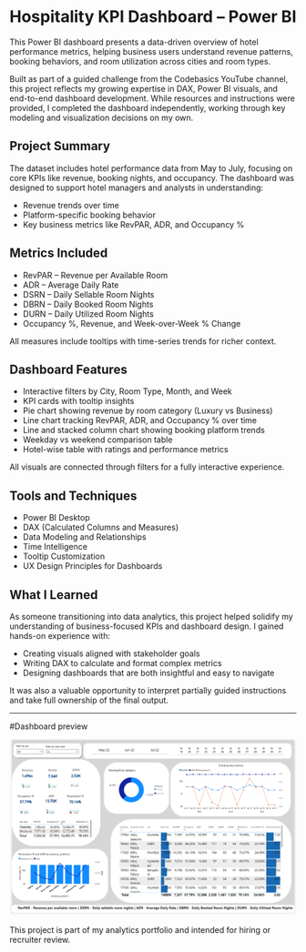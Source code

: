 # Hospitality KPI Dashboard – Power BI

This Power BI dashboard presents a data-driven overview of hotel performance metrics, helping business users understand revenue patterns, booking behaviors, and room utilization across cities and room types.

Built as part of a guided challenge from the Codebasics YouTube channel, this project reflects my growing expertise in DAX, Power BI visuals, and end-to-end dashboard development. While resources and instructions were provided, I completed the dashboard independently, working through key modeling and visualization decisions on my own.

## Project Summary

The dataset includes hotel performance data from May to July, focusing on core KPIs like revenue, booking nights, and occupancy. The dashboard was designed to support hotel managers and analysts in understanding:

- Revenue trends over time
- Platform-specific booking behavior
- Key business metrics like RevPAR, ADR, and Occupancy %

## Metrics Included

- RevPAR – Revenue per Available Room  
- ADR – Average Daily Rate  
- DSRN – Daily Sellable Room Nights  
- DBRN – Daily Booked Room Nights  
- DURN – Daily Utilized Room Nights  
- Occupancy %, Revenue, and Week-over-Week % Change

All measures include tooltips with time-series trends for richer context.

## Dashboard Features

- Interactive filters by City, Room Type, Month, and Week
- KPI cards with tooltip insights
- Pie chart showing revenue by room category (Luxury vs Business)
- Line chart tracking RevPAR, ADR, and Occupancy % over time
- Line and stacked column chart showing booking platform trends
- Weekday vs weekend comparison table
- Hotel-wise table with ratings and performance metrics

All visuals are connected through filters for a fully interactive experience.

## Tools and Techniques

- Power BI Desktop
- DAX (Calculated Columns and Measures)
- Data Modeling and Relationships
- Time Intelligence
- Tooltip Customization
- UX Design Principles for Dashboards




## What I Learned

As someone transitioning into data analytics, this project helped solidify my understanding of business-focused KPIs and dashboard design. I gained hands-on experience with:

- Creating visuals aligned with stakeholder goals
- Writing DAX to calculate and format complex metrics
- Designing dashboards that are both insightful and easy to navigate

It was also a valuable opportunity to interpret partially guided instructions and take full ownership of the final output.

---

#Dashboard preview

![Dashboard Preview](Dashboard.preview.png)

This project is part of my analytics portfolio and intended for hiring or recruiter review.
